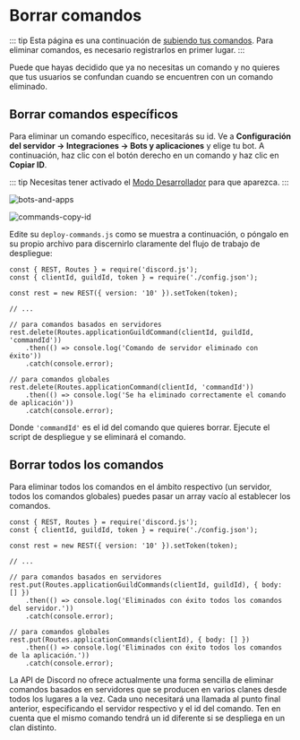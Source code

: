 # Borrar comandos

::: tip
Esta página es una continuación de [subiendo tus comandos](/creating-your-bot/command-deployment.md). Para eliminar comandos, es necesario registrarlos en primer lugar.
:::

Puede que hayas decidido que ya no necesitas un comando y no quieres que tus usuarios se confundan cuando se encuentren con un comando eliminado.

## Borrar comandos específicos

Para eliminar un comando específico, necesitarás su id. Ve a **Configuración del servidor -> Integraciones -> Bots y aplicaciones** y elige tu bot. A continuación, haz clic con el botón derecho en un comando y haz clic en **Copiar ID**.

::: tip
Necesitas tener activado el [Modo Desarrollador](https://support.discord.com/hc/articles/206346498) para que aparezca.
:::

![bots-and-apps](./images/bots-and-apps.png)

![commands-copy-id](./images/commands-copy-id.png)

Edite su `deploy-commands.js` como se muestra a continuación, o póngalo en su propio archivo para discernirlo claramente del flujo de trabajo de despliegue:

```js{9-17}
const { REST, Routes } = require('discord.js');
const { clientId, guildId, token } = require('./config.json');

const rest = new REST({ version: '10' }).setToken(token);

// ...

// para comandos basados en servidores
rest.delete(Routes.applicationGuildCommand(clientId, guildId, 'commandId'))
	.then(() => console.log('Comando de servidor eliminado con éxito'))
	.catch(console.error);

// para comandos globales
rest.delete(Routes.applicationCommand(clientId, 'commandId'))
	.then(() => console.log('Se ha eliminado correctamente el comando de aplicación'))
	.catch(console.error);
```

Donde `'commandId'` es el id del comando que quieres borrar. Ejecute el script de despliegue y se eliminará el comando.

## Borrar todos los comandos

Para eliminar todos los comandos en el ámbito respectivo (un servidor, todos los comandos globales) puedes pasar un array vacío al establecer los comandos.

```js{9-18}
const { REST, Routes } = require('discord.js');
const { clientId, guildId, token } = require('./config.json');

const rest = new REST({ version: '10' }).setToken(token);

// ...

// para comandos basados en servidores
rest.put(Routes.applicationGuildCommands(clientId, guildId), { body: [] })
	.then(() => console.log('Eliminados con éxito todos los comandos del servidor.'))
	.catch(console.error);

// para comandos globales
rest.put(Routes.applicationCommands(clientId), { body: [] })
	.then(() => console.log('Eliminados con éxito todos los comandos de la aplicación.'))
	.catch(console.error);
```

La API de Discord no ofrece actualmente una forma sencilla de eliminar comandos basados en servidores que se producen en varios clanes desde todos los lugares a la vez. Cada uno necesitará una llamada al punto final anterior, especificando el servidor respectivo y el id del comando. Ten en cuenta que el mismo comando tendrá un id diferente si se despliega en un clan distinto.
